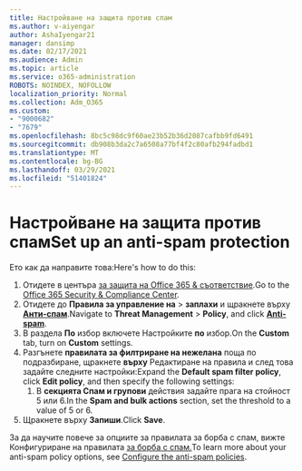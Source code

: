 ```yaml
---
title: Настройване на защита против спам
ms.author: v-aiyengar
author: AshaIyengar21
manager: dansimp
ms.date: 02/17/2021
ms.audience: Admin
ms.topic: article
ms.service: o365-administration
ROBOTS: NOINDEX, NOFOLLOW
localization_priority: Normal
ms.collection: Adm_O365
ms.custom:
- "9000682"
- "7679"
ms.openlocfilehash: 8bc5c98dc9f60ae23b52b36d2087cafbb9fd6491
ms.sourcegitcommit: db908b3da2c7a6508a77bf4f2c80afb294fadbd1
ms.translationtype: MT
ms.contentlocale: bg-BG
ms.lasthandoff: 03/29/2021
ms.locfileid: "51401824"
---
```

# <a name="set-up-an-anti-spam-protection"></a><span data-ttu-id="3bf31-102">Настройване на защита против спам</span><span class="sxs-lookup"><span data-stu-id="3bf31-102">Set up an anti-spam protection</span></span>

<span data-ttu-id="3bf31-103">Ето как да направите това:</span><span class="sxs-lookup"><span data-stu-id="3bf31-103">Here's how to do this:</span></span>

1. <span data-ttu-id="3bf31-104">Отидете в центъра [за защита на Office 365 & съответствие](https://go.microsoft.com/fwlink/p/?linkid=2077143).</span><span class="sxs-lookup"><span data-stu-id="3bf31-104">Go to the [Office 365 Security & Compliance Center](https://go.microsoft.com/fwlink/p/?linkid=2077143).</span></span>
1. <span data-ttu-id="3bf31-105">Отидете до **Правила за управление на**  >  **заплахи** и щракнете върху **[Анти-спам](https://go.microsoft.com/fwlink/p/?linkid=2077143)**.</span><span class="sxs-lookup"><span data-stu-id="3bf31-105">Navigate to **Threat Management** > **Policy**, and click **[Anti-spam](https://go.microsoft.com/fwlink/p/?linkid=2077143)**.</span></span>
1. <span data-ttu-id="3bf31-106">В раздела **По** избор включете Настройките **по** избор.</span><span class="sxs-lookup"><span data-stu-id="3bf31-106">On the **Custom** tab, turn on **Custom** settings.</span></span>
1. <span data-ttu-id="3bf31-107">Разгънете **правилата за филтриране на нежелана** поща по подразбиране, щракнете **върху** Редактиране на правила и след това задайте следните настройки:</span><span class="sxs-lookup"><span data-stu-id="3bf31-107">Expand the **Default spam filter policy**,  click **Edit policy**, and then specify the following settings:</span></span>
    1. <span data-ttu-id="3bf31-108">В **секцията Спам и групови** действия задайте прага на стойност 5 или 6.</span><span class="sxs-lookup"><span data-stu-id="3bf31-108">In the **Spam and bulk actions** section, set the threshold to a value of 5 or 6.</span></span>
1. <span data-ttu-id="3bf31-109">Щракнете върху **Запиши**.</span><span class="sxs-lookup"><span data-stu-id="3bf31-109">Click **Save**.</span></span>

<span data-ttu-id="3bf31-110">За да научите повече за опциите за правилата за борба с спам, вижте Конфигуриране на правилата [за борба с спам.](https://go.microsoft.com/fwlink/?linkid=2092051)</span><span class="sxs-lookup"><span data-stu-id="3bf31-110">To learn more about your anti-spam policy options, see [Configure the anti-spam policies](https://go.microsoft.com/fwlink/?linkid=2092051).</span></span>
